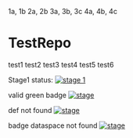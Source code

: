 1a, 1b
2a, 2b
3a, 3b, 3c
4a, 4b, 4c

# TestRepo
test1
test2
test3
test4
test5
test6

Stage1 status: [![stage 1](https://vsrm.dev.azure.com/skalyanasundaram0144/_apis/public/Release/badge/ecc0f41f-8c3a-464f-b034-a3fd1709b44c/1/1)](https://vsrm.dev.azure.com/skalyanasundaram0144)

valid green badge [![stage](https://vsrm.dev.azure.com/kasubram1/_apis/public/Release/badge/44f92907-ec28-4105-8bca-b1d4acc9541b/1/1)](https://vsrm.dev.azure.com/kasubram1/_apis/public/Release/badge/44f92907-ec28-4105-8bca-b1d4acc9541b/1/1)

def not found [![stage](https://vsrm.dev.azure.com/kasubram1/_apis/public/Release/badge/44f92907-ec28-4105-8bca-b1d4acc9541b/1/1)](https://vsrm.dev.azure.com/kasubram1/_apis/public/Release/badge/44f92907-ec28-4105-8bca-b1d4acc9541b/1000/1)

badge dataspace not found [![stage](https://vsrm.dev.azure.com/kasubram1/_apis/public/Release/badge/22ca24ba-b5a6-41c0-8633-eedce9a359c2/1/1)](https://vsrm.dev.azure.com/kasubram1/_apis/public/Release/badge/22ca24ba-b5a6-41c0-8633-eedce9a359c2/1/1)

